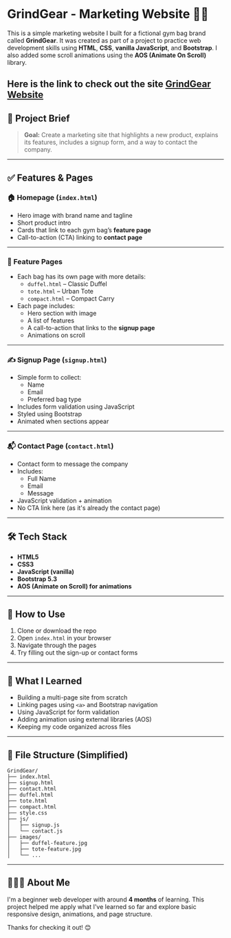 # GrindGear - Marketing Website 💼🎒

This is a simple marketing website I built for a fictional gym bag brand called **GrindGear**. It was created as part of a project to practice web development skills using **HTML**, **CSS**, **vanilla JavaScript**, and **Bootstrap**. I also added some scroll animations using the **AOS (Animate On Scroll)** library.

## Here is the link to check out the site [ GrindGear Website](https://grind-gear.netlify.app)

## 🧠 Project Brief

> **Goal:** Create a marketing site that highlights a new product, explains its features, includes a signup form, and a way to contact the company.

---

## ✅ Features & Pages

### 🏠 Homepage (`index.html`)

- Hero image with brand name and tagline
- Short product intro
- Cards that link to each gym bag’s **feature page**
- Call-to-action (CTA) linking to **contact page**

---

### 🧳 Feature Pages

- Each bag has its own page with more details:
  - `duffel.html` – Classic Duffel
  - `tote.html` – Urban Tote
  - `compact.html` – Compact Carry
- Each page includes:
  - Hero section with image
  - A list of features
  - A call-to-action that links to the **signup page**
  - Animations on scroll

---

### ✍️ Signup Page (`signup.html`)

- Simple form to collect:
  - Name
  - Email
  - Preferred bag type
- Includes form validation using JavaScript
- Styled using Bootstrap
- Animated when sections appear

---

### 📬 Contact Page (`contact.html`)

- Contact form to message the company
- Includes:
  - Full Name
  - Email
  - Message
- JavaScript validation + animation
- No CTA link here (as it's already the contact page)

---

## 🛠️ Tech Stack

- **HTML5**
- **CSS3**
- **JavaScript (vanilla)**
- **Bootstrap 5.3**
- **AOS (Animate on Scroll) for animations**

---

## 🚀 How to Use

1. Clone or download the repo
2. Open `index.html` in your browser
3. Navigate through the pages
4. Try filling out the sign-up or contact forms

---

## 📝 What I Learned

- Building a multi-page site from scratch
- Linking pages using `<a>` and Bootstrap navigation
- Using JavaScript for form validation
- Adding animation using external libraries (AOS)
- Keeping my code organized across files

---

## 📁 File Structure (Simplified)

```
GrindGear/
├── index.html
├── signup.html
├── contact.html
├── duffel.html
├── tote.html
├── compact.html
├── style.css
├── js/
│   ├── signup.js
│   └── contact.js
├── images/
│   ├── duffel-feature.jpg
│   ├── tote-feature.jpg
│   └── ...
```

---

## 🙋🏽‍♀️ About Me

I'm a beginner web developer with around **4 months** of learning. This project helped me apply what I've learned so far and explore basic responsive design, animations, and page structure.

Thanks for checking it out! 😊

